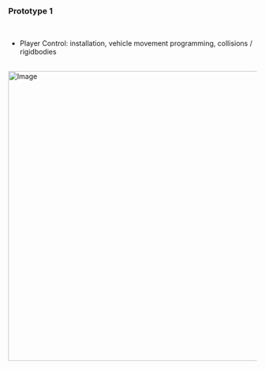 
### Prototype 1

<br>

- Player Control: installation, vehicle movement programming, collisions / rigidbodies

<br>

<img width="1067" height="588" alt="Image" src="https://github.com/user-attachments/assets/7075244c-f777-4053-9bb9-6ac79807eb62" />
